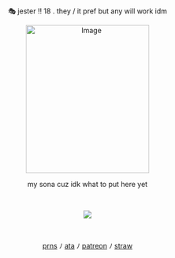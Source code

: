 
<p align="center">
🎭 jester !! 18 . they / it pref but any will work idm
<p align="center">
<img width="250" height="300" alt="Image" src="https://github.com/user-attachments/assets/c9c797f7-d842-47c0-9416-188544e3ae48" />
<p align="center">
my sona cuz idk what to put here yet
</p>  
     ⠀⠀ ⠀  ⠀⠀⠀ ⠀⠀ ⠀ ⠀⠀⠀   <p align="center">
<p align="center"> <img src="https://komarev.com/ghpvc/?username=KlNGSJESTER&color=191970&flat&label=stalkers!!"></img>
</p>  ⠀
<p align="center"> <a href="https://pronouns.cc/@j3ster">prns</a> ﾉ <a href="https://heartofhelium.atabook.org/">ata</a>  ﾉ <a href="https://patreon.com/fooling">patreon</a>  ﾉ <a href="https://loooey.straw.page">straw</a>
